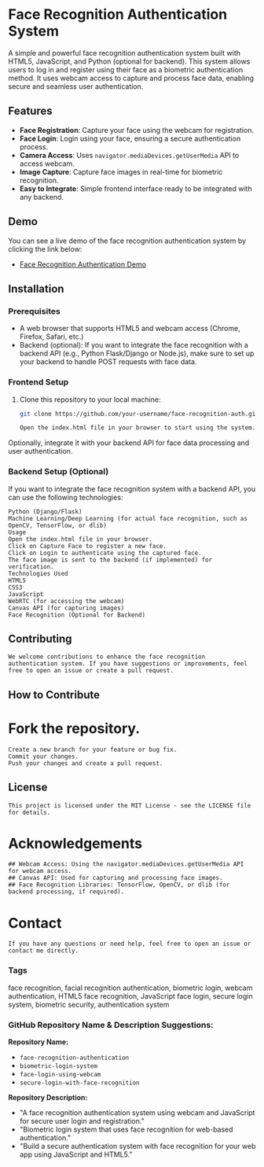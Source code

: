 # Face Recognition Authentication System

A simple and powerful face recognition authentication system built with HTML5, JavaScript, and Python (optional for backend). This system allows users to log in and register using their face as a biometric authentication method. It uses webcam access to capture and process face data, enabling secure and seamless user authentication.

## Features

- **Face Registration**: Capture your face using the webcam for registration.
- **Face Login**: Login using your face, ensuring a secure authentication process.
- **Camera Access**: Uses `navigator.mediaDevices.getUserMedia` API to access webcam.
- **Image Capture**: Capture face images in real-time for biometric recognition.
- **Easy to Integrate**: Simple frontend interface ready to be integrated with any backend.

## Demo

You can see a live demo of the face recognition authentication system by clicking the link below:

- [Face Recognition Authentication Demo](#)

## Installation

### Prerequisites

- A web browser that supports HTML5 and webcam access (Chrome, Firefox, Safari, etc.)
- Backend (optional): If you want to integrate the face recognition with a backend API (e.g., Python Flask/Django or Node.js), make sure to set up your backend to handle POST requests with face data.

### Frontend Setup

1. Clone this repository to your local machine:

   ```bash
   git clone https://github.com/your-username/face-recognition-auth.git

   Open the index.html file in your browser to start using the system.

    ```



Optionally, integrate it with your backend API for face data processing and user authentication.

### Backend Setup (Optional)
If you want to integrate the face recognition system with a backend API, you can use the following technologies:

    Python (Django/Flask)
    Machine Learning/Deep Learning (for actual face recognition, such as OpenCV, TensorFlow, or dlib)
    Usage
    Open the index.html file in your browser.
    Click on Capture Face to register a new face.
    Click on Login to authenticate using the captured face.
    The face image is sent to the backend (if implemented) for verification.
    Technologies Used
    HTML5
    CSS3
    JavaScript
    WebRTC (for accessing the webcam)
    Canvas API (for capturing images)
    Face Recognition (Optional for Backend)


## Contributing
    We welcome contributions to enhance the face recognition authentication system. If you have suggestions or improvements, feel free to open an issue or create a pull request.

## How to Contribute
# Fork the repository.
    Create a new branch for your feature or bug fix.
    Commit your changes.
    Push your changes and create a pull request.

## License
    This project is licensed under the MIT License - see the LICENSE file for details.

# Acknowledgements
    ## Webcam Access: Using the navigator.mediaDevices.getUserMedia API for webcam access.
    ## Canvas API: Used for capturing and processing face images.
    ## Face Recognition Libraries: TensorFlow, OpenCV, or dlib (for backend processing, if required).


# Contact
    If you have any questions or need help, feel free to open an issue or contact me directly.

### Tags
face recognition, facial recognition authentication, biometric login, webcam authentication, HTML5 face recognition, JavaScript face login, secure login system, biometric security, authentication system



### GitHub Repository Name & Description Suggestions:

**Repository Name:**
- `face-recognition-authentication`
- `biometric-login-system`
- `face-login-using-webcam`
- `secure-login-with-face-recognition`

**Repository Description:**
- "A face recognition authentication system using webcam and JavaScript for secure user login and registration."
- "Biometric login system that uses face recognition for web-based authentication."
- "Build a secure authentication system with face recognition for your web app using JavaScript and HTML5."
